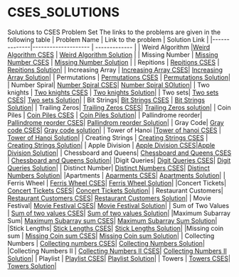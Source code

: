 # CSES_SOLUTIONS
Solutions to CSES Problem Set
The links to the problems are given in the following table
| Problem Name | Link to the problem | Solution Link |
|--------------|-------------------- | ------------- |
| Weird Algorithm |[Weird Algorithm CSES](https://cses.fi/problemset/task/1068) | [Weird Algorithm Solution](https://github.com/zuhaib786/CSES_SOLUTIONS/blob/main/WeirdAlgorithm.cpp) |
| Missing Number | [Missing Number CSES](https://cses.fi/problemset/task/1083) | [Missing Number Solution](https://github.com/zuhaib786/CSES_SOLUTIONS/blob/main/MissingNumber.cpp) |
| Repitions | [Repitions CSES](https://cses.fi/problemset/task/1069) | [Repitions Solution](https://github.com/zuhaib786/CSES_SOLUTIONS/blob/main/Repititions.cpp)|
| Increasing Array | [Increasing Array CSES](https://cses.fi/problemset/task/1094)| [Increasing Array Solution](https://github.com/zuhaib786/CSES_SOLUTIONS/blob/main/IncreasingArray.cpp)|
| Permutations | [Permutations CSES](https://cses.fi/problemset/task/1070) | [Permutations Solution](https://github.com/zuhaib786/CSES_SOLUTIONS/blob/main/Permutations.cpp)|
| Number Spiral| [Number Spiral CSES](https://cses.fi/problemset/task/1071)| [Number Spiral SOlution](https://github.com/zuhaib786/CSES_SOLUTIONS/blob/main/NumberSpiral.cpp)|
| Two knights | [Two knights CSES](https://cses.fi/problemset/task/1072) | [Two knights Solution](https://github.com/zuhaib786/CSES_SOLUTIONS/blob/main/TwoKnights.cpp)|
| Two sets| [Two sets CSES](https://cses.fi/problemset/task/1092)| [Two sets Solution](https://github.com/zuhaib786/CSES_SOLUTIONS/blob/main/TwoSets.cpp)|
| Bit Strings| [Bit Strings CSES](https://cses.fi/problemset/task/1617) | [Bit Strings Solution](https://github.com/zuhaib786/CSES_SOLUTIONS/blob/main/BitStrings.cpp)|
| Trailing Zeros| [Trailing Zeros CSES](https://cses.fi/problemset/task/1618)| [Trailing Zeros solution](https://github.com/zuhaib786/CSES_SOLUTIONS/blob/main/TrailingZeros.cpp)|
| Coin Piles | [Coin Piles CSES](https://cses.fi/problemset/task/1754) | [Coin Piles Solution](https://github.com/zuhaib786/CSES_SOLUTIONS/blob/main/CoinPiles.cpp)|
| Pallindrome reorder| [Pallindrome reorder CSES](https://cses.fi/problemset/task/1755)| [Pallindrom reorder Solution](https://github.com/zuhaib786/CSES_SOLUTIONS/blob/main/PallindromeReorder.cpp)|
| Gray Code| [Gray code CSES](https://cses.fi/problemset/task/2205)| [Gray code solution](https://github.com/zuhaib786/CSES_SOLUTIONS/blob/main/GrayCode.cpp)|
| Tower of Hanoi |[Tower of hanoi CSES](https://cses.fi/problemset/task/2165) | [Tower of Hanoi Solution](https://github.com/zuhaib786/CSES_SOLUTIONS/blob/main/TowerOfHanoi.cpp)|
| Creating Strings | [Creating Strings CSES](https://cses.fi/problemset/task/1622) | [Creating Strings Solution](https://github.com/zuhaib786/CSES_SOLUTIONS/blob/main/CreatingStrings.cpp)|
| Apple Division | [Apple Division CSES](https://cses.fi/problemset/task/1623)|[Apple Division Solution](https://github.com/zuhaib786/CSES_SOLUTIONS/blob/main/AppleDivision.cpp)|
| Chessboard and Queens| [Chessboard and Queens CSES](https://cses.fi/problemset/task/1624) | [Chessboard and Queens Solution](https://github.com/zuhaib786/CSES_SOLUTIONS/blob/main/ChessboardAndQueens.cpp)|
|Digit Queries| [Digit Queries CSES](https://cses.fi/problemset/task/2431)| [Digit Queries Solution](https://github.com/zuhaib786/CSES_SOLUTIONS/blob/main/DigitQueries.cpp)|
| Distinct Number| [Distinct Numbers CSES](https://cses.fi/problemset/task/1621)| [Distinct Numbers Solution](https://github.com/zuhaib786/CSES_SOLUTIONS/blob/main/DistinctNumbers.cpp)|
|Apartments | [Aparments CSES](https://cses.fi/problemset/task/1084)| [Apartments Solution](https://github.com/zuhaib786/CSES_SOLUTIONS/blob/main/Apartments.cpp)|
| Ferris Wheel | [Ferris Wheel CSES](https://cses.fi/problemset/task/1090)| [Ferris Wheel Solution](https://github.com/zuhaib786/CSES_SOLUTIONS/blob/main/FerrisWheel.cpp)|
|Concert Tickets| [Concert Tickets CSES](https://cses.fi/problemset/task/1091)| [Concert Tickets Solution](https://github.com/zuhaib786/CSES_SOLUTIONS/blob/main/ConcertTickets.cpp)|
| Restaurant Customers| [Restaurant Customers CSES](https://cses.fi/problemset/task/1619)| [Restaurant Customers Solution](https://github.com/zuhaib786/CSES_SOLUTIONS/blob/main/RestaurantCustomers.cpp)|
| Movie Festival| [Movie Festival CSES](https://cses.fi/problemset/task/1629)| [Movie Festival Solution](https://github.com/zuhaib786/CSES_SOLUTIONS/blob/main/MovieFestival.cpp)|
| Sum of Two Values | [Sum of two values CSES](https://cses.fi/problemset/task/1640)| [Sum of two values Solution](https://github.com/zuhaib786/CSES_SOLUTIONS/blob/main/SumOfTwoValues.cpp)|
|Maximum Subarray Sum| [Maximum Subarray sum CSES](https://cses.fi/problemset/task/1643)| [Maximum Subarray Sum Solution](https://github.com/zuhaib786/CSES_SOLUTIONS/blob/main/MaximumSubarraySum.cpp)|
|Stick Lengths| [Stick Lengths CSES](https://cses.fi/problemset/task/1074)| [Stick Lengths Solution](https://github.com/zuhaib786/CSES_SOLUTIONS/blob/main/StickLengths.cpp)|
|Missing coin sum | [Missing Coin sum CSES](https://cses.fi/problemset/task/2183)| [Missing Coin sum Solution](https://github.com/zuhaib786/CSES_SOLUTIONS/blob/main/MissingCoinSum.cpp)|
| Collecting Numbers | [Collecting numbers CSES](https://cses.fi/problemset/task/2216)| [Collecting Numbers Solution](https://github.com/zuhaib786/CSES_SOLUTIONS/blob/main/CollectingNumbers.cpp)|
|Collecting Numbers II | [Collecting Numbers II CSES](https://cses.fi/problemset/task/2217)| [Collecting Numbers II Solution](https://github.com/zuhaib786/CSES_SOLUTIONS/blob/main/CollectingNumbersII.cpp)|
| Playlist | [Playlist CSES](https://cses.fi/problemset/task/1141)| [Playlist Solution](https://github.com/zuhaib786/CSES_SOLUTIONS/blob/main/Playlist.cpp)|
| Towers | [Towers CSES](https://cses.fi/problemset/task/1073)| [Towers Solution](https://github.com/zuhaib786/CSES_SOLUTIONS/blob/main/Towers.cpp)|
